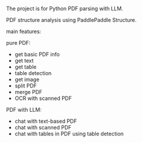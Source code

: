 The project is for Python PDF parsing with LLM.

PDF structure analysis using PaddlePaddle Structure.

main features:

pure PDF:

- get basic PDF info
- get text
- get table
- table detection
- get image
- split PDF
- merge PDF
- OCR with scanned PDF

PDF with LLM:

- chat with text-based PDF
- chat with scanned PDF
- chat with tables in PDF using table detection
